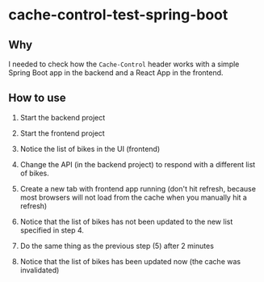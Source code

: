 # cache-control-test-spring-boot

## Why 

I needed to check how the `Cache-Control` header works with a simple Spring Boot app in the backend and a React App in the frontend. 

## How to use 

1. Start the backend project 

2. Start the frontend project 

3. Notice the list of bikes in the UI (frontend) 

4. Change the API (in the backend project) to respond with a different list of bikes. 

5. Create a new tab with frontend app running (don't hit refresh, because most browsers will not load from the cache when you manually hit a refresh)

6. Notice that the list of bikes has not been updated to the new list specified in step 4.

7. Do the same thing as the previous step (5) after 2 minutes

8. Notice that the list of bikes has been updated now (the cache was invalidated)
